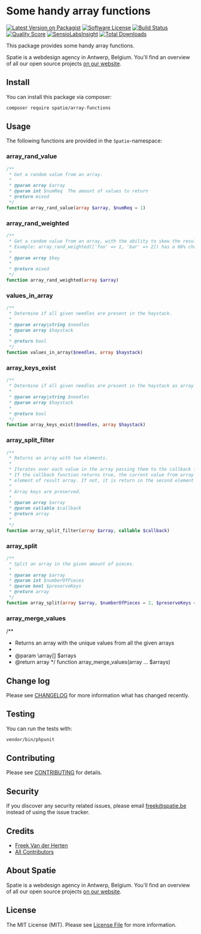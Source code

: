 

# Some handy array functions

[![Latest Version on Packagist](https://img.shields.io/packagist/v/spatie/array-functions.svg?style=flat-square)](https://packagist.org/packages/spatie/array-functions)
[![Software License](https://img.shields.io/badge/license-MIT-brightgreen.svg?style=flat-square)](LICENSE.md)
[![Build Status](https://img.shields.io/travis/spatie/array-functions/master.svg?style=flat-square)](https://travis-ci.org/spatie/array-functions)
[![Quality Score](https://img.shields.io/scrutinizer/g/spatie/array-functions.svg?style=flat-square)](https://scrutinizer-ci.com/g/spatie/array-functions)
[![SensioLabsInsight](https://insight.sensiolabs.com/projects/860364d5-1d74-4cf8-bdb1-c5e18cdc8a70/mini.png)](https://insight.sensiolabs.com/projects/860364d5-1d74-4cf8-bdb1-c5e18cdc8a70)
[![Total Downloads](https://img.shields.io/packagist/dt/spatie/array-functions.svg?style=flat-square)](https://packagist.org/packages/spatie/array-functions)

This package provides some handy array functions. 

Spatie is a webdesign agency in Antwerp, Belgium. You'll find an overview of all our open source projects [on our website](https://spatie.be/opensource).

## Install

You can install this package via composer:

``` bash
composer require spatie/array-functions
```

## Usage

The following functions are provided in the `Spatie`-namespace:

### array_rand_value
```php
/**
 * Get a random value from an array.
 *
 * @param array $array
 * @param int $numReq  The amount of values to return
 * @return mixed
 */
function array_rand_value(array $array, $numReq = 1)
```

### array_rand_weighted
```php
/**
 * Get a random value from an array, with the ability to skew the results.
 * Example: array_rand_weighted(['foo' => 1, 'bar' => 2]) has a 66% chance of returning bar.
 * 
 * @param array $key
 * 
 * @return mixed
 */
function array_rand_weighted(array $array)
```

### values_in_array
```php
/**
 * Determine if all given needles are present in the haystack.
 *
 * @param array|string $needles
 * @param array $haystack
 *
 * @return bool
 */
function values_in_array($needles, array $haystack)
```

### array_keys_exist
```php
/**
 * Determine if all given needles are present in the haystack as array keys.
 * 
 * @param array|string $needles
 * @param array $haystack
 *
 * @return bool
 */
function array_keys_exist($needles, array $haystack)
```

### array_split_filter
```php
/**
 * Returns an array with two elements.
 * 
 * Iterates over each value in the array passing them to the callback function.
 * If the callback function returns true, the current value from array is returned in the first
 * element of result array. If not, it is return in the second element of result array.
 *
 * Array keys are preserved.
 *
 * @param array $array
 * @param callable $callback
 * @return array
 *
 */
function array_split_filter(array $array, callable $callback)
```

### array_split
```php
/**
 * Split an array in the given amount of pieces.
 *
 * @param array $array
 * @param int $numberOfPieces
 * @param bool $preserveKeys
 * @return array
 */
function array_split(array $array, $numberOfPieces = 2, $preserveKeys = false)
```

### array_merge_values
/**
 * Returns an array with the unique values from all the given arrays
 *
 * @param \array[] $arrays
 * @return array
 */
function array_merge_values(array ... $arrays)

## Change log

Please see [CHANGELOG](CHANGELOG.md) for more information what has changed recently.

## Testing

You can run the tests with:

```bash
vendor/bin/phpunit
```

## Contributing

Please see [CONTRIBUTING](CONTRIBUTING.md) for details.

## Security

If you discover any security related issues, please email freek@spatie.be instead of using the issue tracker.

## Credits

- [Freek Van der Herten](https://github.com/freekmurze)
- [All Contributors](../../contributors)

## About Spatie
Spatie is a webdesign agency in Antwerp, Belgium. You'll find an overview of all our open source projects [on our website](https://spatie.be/opensource).

## License

The MIT License (MIT). Please see [License File](LICENSE.md) for more information.
